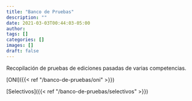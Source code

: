 ```yaml
---
title: "Banco de Pruebas"
description: ""
date: 2021-03-03T00:44:03-05:00
author:
tags: []
categories: []
images: []
draft: false
---
```


Recopilación de pruebas de ediciones pasadas de varias competencias.

[ONI]({{< ref "/banco-de-pruebas/oni" >}})

[Selectivos]({{< ref "/banco-de-pruebas/selectivos" >}})
